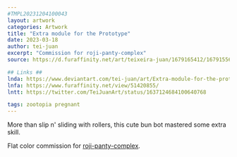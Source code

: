 ```yaml
---
#TMPL20231204100043
layout: artwork
categories: Artwork
title: "Extra module for the Prototype"
date: 2023-03-18
author: tei-juan
excerpt: "Commission for roji-panty-complex"
source: https://d.furaffinity.net/art/teixeira-juan/1679165412/1679155680.teixeira-juan_export1679165234066.jpg

## Links ##
lnda: https://www.deviantart.com/tei-juan/art/Extra-module-for-the-prototype-954148240
lnfa: https://www.furaffinity.net/view/51420855/
lntt: https://twitter.com/TeiJuanArt/status/1637124684100640768

tags: zootopia pregnant
---
```


More than slip n' sliding with rollers, this cute bun bot mastered some extra skill.

Flat color commission for [roji-panty-complex](https://www.furaffinity.net/user/roji-panty-complex).  